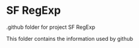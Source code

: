 # SF RegExp

.github folder for project SF RegExp

This folder contains the information used by github